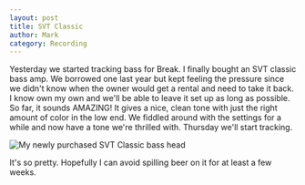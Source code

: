 ```yaml
---
layout: post
title: SVT Classic
author: Mark
category: Recording
---
```


Yesterday we started tracking bass for Break. I finally bought an SVT
classic bass amp. We borrowed one last year but kept feeling the
pressure since we didn't know when the owner would get a rental and
need to take it back. I know own my own and we'll be able to leave it
set up as long as possible. So far, it sounds AMAZING! It gives a
nice, clean tone with just the right amount of color in the low
end. We fiddled around with the settings for a while and now have a
tone we're thrilled with. Thursday we'll start tracking.

<img title="SVT Classic" src="{{ site.url }}/images/svt.jpg"
     alt="My newly purchased SVT Classic bass head" />

It's so pretty. Hopefully I can avoid spilling beer on it for at
least a few weeks.
